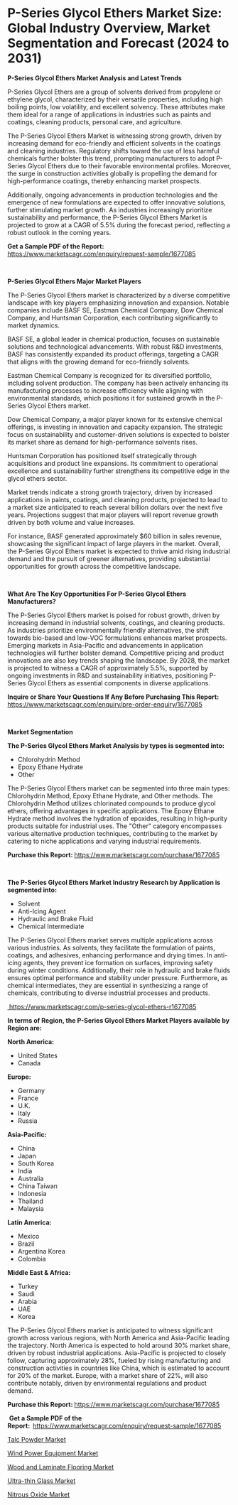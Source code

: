 <p><h1>P-Series Glycol Ethers Market Size: Global Industry Overview, Market Segmentation and Forecast (2024 to 2031)</h1></p><p><strong>P-Series Glycol Ethers Market Analysis and Latest Trends</strong></p>
<p><p>P-Series Glycol Ethers are a group of solvents derived from propylene or ethylene glycol, characterized by their versatile properties, including high boiling points, low volatility, and excellent solvency. These attributes make them ideal for a range of applications in industries such as paints and coatings, cleaning products, personal care, and agriculture. </p><p>The P-Series Glycol Ethers Market is witnessing strong growth, driven by increasing demand for eco-friendly and efficient solvents in the coatings and cleaning industries. Regulatory shifts toward the use of less harmful chemicals further bolster this trend, prompting manufacturers to adopt P-Series Glycol Ethers due to their favorable environmental profiles. Moreover, the surge in construction activities globally is propelling the demand for high-performance coatings, thereby enhancing market prospects.</p><p>Additionally, ongoing advancements in production technologies and the emergence of new formulations are expected to offer innovative solutions, further stimulating market growth. As industries increasingly prioritize sustainability and performance, the P-Series Glycol Ethers Market is projected to grow at a CAGR of 5.5% during the forecast period, reflecting a robust outlook in the coming years.</p></p>
<p><strong>Get a Sample PDF of the Report:&nbsp;</strong> <a href="https://www.marketscagr.com/enquiry/request-sample/1677085?utm_campaign=1126&utm_medium=2&utm_source=Github&utm_content=ia&utm_term=11122024&utm_id=p-series-glycol-ethers">https://www.marketscagr.com/enquiry/request-sample/1677085</a></p>
<p>&nbsp;</p>
<p><strong>P-Series Glycol Ethers Major Market Players</strong></p>
<p><p>The P-Series Glycol Ethers market is characterized by a diverse competitive landscape with key players emphasizing innovation and expansion. Notable companies include BASF SE, Eastman Chemical Company, Dow Chemical Company, and Huntsman Corporation, each contributing significantly to market dynamics.</p><p>BASF SE, a global leader in chemical production, focuses on sustainable solutions and technological advancements. With robust R&D investments, BASF has consistently expanded its product offerings, targeting a CAGR that aligns with the growing demand for eco-friendly solvents.</p><p>Eastman Chemical Company is recognized for its diversified portfolio, including solvent production. The company has been actively enhancing its manufacturing processes to increase efficiency while aligning with environmental standards, which positions it for sustained growth in the P-Series Glycol Ethers market.</p><p>Dow Chemical Company, a major player known for its extensive chemical offerings, is investing in innovation and capacity expansion. The strategic focus on sustainability and customer-driven solutions is expected to bolster its market share as demand for high-performance solvents rises.</p><p>Huntsman Corporation has positioned itself strategically through acquisitions and product line expansions. Its commitment to operational excellence and sustainability further strengthens its competitive edge in the glycol ethers sector.</p><p>Market trends indicate a strong growth trajectory, driven by increased applications in paints, coatings, and cleaning products, projected to lead to a market size anticipated to reach several billion dollars over the next five years. Projections suggest that major players will report revenue growth driven by both volume and value increases.</p><p>For instance, BASF generated approximately $60 billion in sales revenue, showcasing the significant impact of large players in the market. Overall, the P-Series Glycol Ethers market is expected to thrive amid rising industrial demand and the pursuit of greener alternatives, providing substantial opportunities for growth across the competitive landscape.</p></p>
<p>&nbsp;</p>
<p><strong>What Are The Key Opportunities For P-Series Glycol Ethers Manufacturers?</strong></p>
<p><p>The P-Series Glycol Ethers market is poised for robust growth, driven by increasing demand in industrial solvents, coatings, and cleaning products. As industries prioritize environmentally friendly alternatives, the shift towards bio-based and low-VOC formulations enhances market prospects. Emerging markets in Asia-Pacific and advancements in application technologies will further bolster demand. Competitive pricing and product innovations are also key trends shaping the landscape. By 2028, the market is projected to witness a CAGR of approximately 5.5%, supported by ongoing investments in R&D and sustainability initiatives, positioning P-Series Glycol Ethers as essential components in diverse applications.</p></p>
<p><strong>Inquire or Share Your Questions If Any Before Purchasing This Report:</strong> <a href="https://www.marketscagr.com/enquiry/pre-order-enquiry/1677085?utm_campaign=1126&utm_medium=2&utm_source=Github&utm_content=ia&utm_term=11122024&utm_id=p-series-glycol-ethers">https://www.marketscagr.com/enquiry/pre-order-enquiry/1677085</a></p>
<p>&nbsp;</p>
<p><strong>Market Segmentation</strong></p>
<p><strong>The P-Series Glycol Ethers Market Analysis by types is segmented into:</strong></p>
<p><ul><li>Chlorohydrin Method</li><li>Epoxy Ethane Hydrate</li><li>Other</li></ul></p>
<p><p>The P-Series Glycol Ethers market can be segmented into three main types: Chlorohydrin Method, Epoxy Ethane Hydrate, and Other methods. The Chlorohydrin Method utilizes chlorinated compounds to produce glycol ethers, offering advantages in specific applications. The Epoxy Ethane Hydrate method involves the hydration of epoxides, resulting in high-purity products suitable for industrial uses. The "Other" category encompasses various alternative production techniques, contributing to the market by catering to niche applications and varying industrial requirements.</p></p>
<p><strong>Purchase this Report:&nbsp;</strong><a href="https://www.marketscagr.com/purchase/1677085?utm_campaign=1126&utm_medium=2&utm_source=Github&utm_content=ia&utm_term=11122024&utm_id=p-series-glycol-ethers">https://www.marketscagr.com/purchase/1677085</a></p>
<p>&nbsp;</p>
<p><strong>The P-Series Glycol Ethers Market Industry Research by Application is segmented into:</strong></p>
<p><ul><li>Solvent</li><li>Anti-Icing Agent</li><li>Hydraulic and Brake Fluid</li><li>Chemical Intermediate</li></ul></p>
<p><p>The P-Series Glycol Ethers market serves multiple applications across various industries. As solvents, they facilitate the formulation of paints, coatings, and adhesives, enhancing performance and drying times. In anti-icing agents, they prevent ice formation on surfaces, improving safety during winter conditions. Additionally, their role in hydraulic and brake fluids ensures optimal performance and stability under pressure. Furthermore, as chemical intermediates, they are essential in synthesizing a range of chemicals, contributing to diverse industrial processes and products.</p></p>
<p><a href="https://www.marketscagr.com/p-series-glycol-ethers-r1677085?utm_campaign=1126&utm_medium=2&utm_source=Github&utm_content=ia&utm_term=11122024&utm_id=p-series-glycol-ethers">&nbsp;https://www.marketscagr.com/p-series-glycol-ethers-r1677085</a></p>
<p><strong>In terms of Region, the P-Series Glycol Ethers Market Players available by Region are:</strong></p>
<p>
    <p> <strong> North America: </strong>
        <ul>
            <li>United States</li>
            <li>Canada</li>
        </ul>
        </p> 
    <p> <strong> Europe: </strong>
        <ul>
            <li>Germany</li>
            <li>France</li>
            <li>U.K.</li>
            <li>Italy</li>
            <li>Russia</li>
        </ul>
        </p> 
    <p> <strong> Asia-Pacific: </strong>
        <ul>
            <li>China</li>
            <li>Japan</li>
            <li>South Korea</li>
            <li>India</li>
            <li>Australia</li>
            <li>China Taiwan</li>
            <li>Indonesia</li>
            <li>Thailand</li>
            <li>Malaysia</li>
        </ul>
        </p> 
    <p> <strong> Latin America: </strong>
        <ul>
            <li>Mexico</li>
            <li>Brazil</li>
            <li>Argentina Korea</li>
            <li>Colombia</li>
        </ul>
        </p> 
    <p> <strong> Middle East & Africa: </strong>
        <ul>
            <li>Turkey</li>
            <li>Saudi</li>
            <li>Arabia</li>
            <li>UAE</li>
            <li>Korea</li>
        </ul>
    </p>
    </p>
<p><p>The P-Series Glycol Ethers market is anticipated to witness significant growth across various regions, with North America and Asia-Pacific leading the trajectory. North America is expected to hold around 30% market share, driven by robust industrial applications. Asia-Pacific is projected to closely follow, capturing approximately 28%, fueled by rising manufacturing and construction activities in countries like China, which is estimated to account for 20% of the market. Europe, with a market share of 22%, will also contribute notably, driven by environmental regulations and product demand.</p></p>
<p><strong>Purchase this Report: </strong><a href="https://www.marketscagr.com/purchase/1677085?utm_campaign=1126&utm_medium=2&utm_source=Github&utm_content=ia&utm_term=11122024&utm_id=p-series-glycol-ethers">https://www.marketscagr.com/purchase/1677085</a></p>
<p>&nbsp;<strong>Get a Sample PDF of the Report:&nbsp;&nbsp;</strong><a href="https://www.marketscagr.com/enquiry/request-sample/1677085?utm_campaign=1126&utm_medium=2&utm_source=Github&utm_content=ia&utm_term=11122024&utm_id=p-series-glycol-ethers">https://www.marketscagr.com/enquiry/request-sample/1677085</a></p>
<p><strong></strong></p>
<p><p><a href="https://www.linkedin.com/pulse/growth-potential-market-share-analysis-talc-powder-size-jatqe?utm_campaign=1126&utm_medium=2&utm_source=Github&utm_content=ia&utm_term=11122024&utm_id=p-series-glycol-ethers">Talc Powder Market</a></p><p><a href="https://www.linkedin.com/pulse/wind-power-equipment-market-size-value-report-growth-potential-oigqe?utm_campaign=1126&utm_medium=2&utm_source=Github&utm_content=ia&utm_term=11122024&utm_id=p-series-glycol-ethers">Wind Power Equipment Market</a></p><p><a href="https://www.linkedin.com/pulse/wood-laminate-flooring-market-analysis-2024-2031-projected-ipuue?utm_campaign=1126&utm_medium=2&utm_source=Github&utm_content=ia&utm_term=11122024&utm_id=p-series-glycol-ethers">Wood and Laminate Flooring Market</a></p><p><a href="https://www.linkedin.com/pulse/ultra-thin-glass-market-analysis-witch-focus-key-drivers-lpvae?utm_campaign=1126&utm_medium=2&utm_source=Github&utm_content=ia&utm_term=11122024&utm_id=p-series-glycol-ethers">Ultra-thin Glass Market</a></p><p><a href="https://www.linkedin.com/pulse/strategic-forecast-nitrous-oxide-market-anticipated-cagr-54-2024-2031-a9vse?utm_campaign=1126&utm_medium=2&utm_source=Github&utm_content=ia&utm_term=11122024&utm_id=p-series-glycol-ethers">Nitrous Oxide Market</a></p></p>